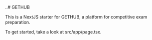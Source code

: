 ..# GETHUB

This is a NextJS starter for GETHUB, a platform for competitive exam preparation.

To get started, take a look at src/app/page.tsx.
